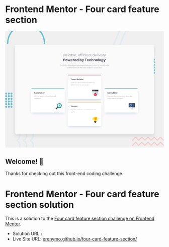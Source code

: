 # Frontend Mentor - Four card feature section

![Design preview for the Four card feature section coding challenge](./design/desktop-preview.jpg)

## Welcome! 👋

Thanks for checking out this front-end coding challenge.

# Frontend Mentor - Four card feature section solution

This is a solution to the [Four card feature section challenge on Frontend Mentor](https://www.frontendmentor.io/challenges/four-card-feature-section-weK1eFYK).

- Solution URL : []()
- Live Site URL: [erenymo.github.io/four-card-feature-section/](https://erenymo.github.io/four-card-feature-section/)

